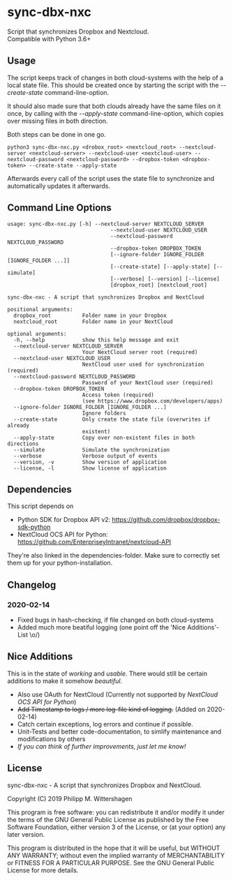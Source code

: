 # sync-dbx-nxc

Script that synchronizes Dropbox and Nextcloud.  
Compatible with Python 3.6+

## Usage

The script keeps track of changes in both cloud-systems with the help
of a local state file. This should be created once by starting the
script with the *--create-state* command-line-option.

It should also made sure that both clouds already have the same files 
on it once, by calling with the *--apply-state* command-line-option,
which copies over missing files in both direction.

Both steps can be done in one go.

```
python3 sync-dbx-nxc.py <drobox_root> <nextcloud_root> --nextcloud-server <nextcloud-server> --nextcloud-user <nextcloud-user> --nextcloud-password <nextcloud-password> --dropbox-token <dropbox-token> --create-state --apply-state
```

Afterwards every call of the script uses the state file to synchronize
and automatically updates it afterwards.

## Command Line Options

```
usage: sync-dbx-nxc.py [-h] --nextcloud-server NEXTCLOUD_SERVER
                                 --nextcloud-user NEXTCLOUD_USER
                                 --nextcloud-password NEXTCLOUD_PASSWORD
                                 --dropbox-token DROPBOX_TOKEN
                                 [--ignore-folder IGNORE_FOLDER [IGNORE_FOLDER ...]]
                                 [--create-state] [--apply-state] [--simulate]
                                 [--verbose] [--version] [--license]
                                 [dropbox_root] [nextcloud_root]

sync-dbx-nxc - A script that synchronizes Dropbox and NextCloud

positional arguments:
  dropbox_root          Folder name in your Dropbox
  nextcloud_root        Folder name in your NextCloud

optional arguments:
  -h, --help            show this help message and exit
  --nextcloud-server NEXTCLOUD_SERVER
                        Your NextCloud server root (required)
  --nextcloud-user NEXTCLOUD_USER
                        NextCloud user used for synchronization (required)
  --nextcloud-password NEXTCLOUD_PASSWORD
                        Password of your NextCloud user (required)
  --dropbox-token DROPBOX_TOKEN
                        Access token (required)
                        (see https://www.dropbox.com/developers/apps)
  --ignore-folder IGNORE_FOLDER [IGNORE_FOLDER ...]
                        Ignore folders
  --create-state        Only create the state file (overwrites if already
                        existent)
  --apply-state         Copy over non-existent files in both directions
  --simulate            Simulate the synchronization
  --verbose             Verbose output of events
  --version, -v         Show version of application
  --license, -l         Show license of application
```

## Dependencies

This script depends on
- Python SDK for Dropbox API v2: https://github.com/dropbox/dropbox-sdk-python
- NextCloud OCS API for Python: https://github.com/EnterpriseyIntranet/nextcloud-API

They're also linked in the dependencies-folder. Make sure to correctly set them up for your python-installation.

## Changelog

### 2020-02-14
- Fixed bugs in hash-checking, if file changed on both cloud-systems
- Added much more beatiful logging (one point off the 'Nice Additions'-List \o/)

## Nice Additions

This is in the state of *working* and *usable*. There would still be certain additions to make it somehow *beautiful*.
- Also use OAuth for NextCloud (Currently not supported by *NextCloud OCS API for Python*)
- ~~Add Timestamp to logs / more log-file kind of logging.~~ (Added on 2020-02-14)
- Catch certain exceptions, log errors and continue if possible.
- Unit-Tests and better code-documentation, to simlify maintenance and modifications by others
- *If you can think of further improvements, just let me know!*

## License

sync-dbx-nxc - A script that synchronizes Dropbox and NextCloud.

Copyright (C) 2019  Philipp M. Wittershagen

This program is free software: you can redistribute it and/or modify
it under the terms of the GNU General Public License as published by
the Free Software Foundation, either version 3 of the License, or
(at your option) any later version.

This program is distributed in the hope that it will be useful,
but WITHOUT ANY WARRANTY; without even the implied warranty of
MERCHANTABILITY or FITNESS FOR A PARTICULAR PURPOSE.  See the
GNU General Public License for more details.
